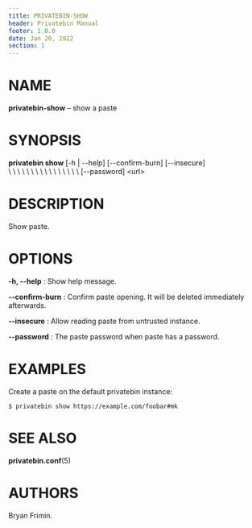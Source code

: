```yaml
---
title: PRIVATEBIN-SHOW
header: Privatebin Manual
footer: 1.0.0
date: Jan 20, 2022
section: 1
---
```

# NAME
**privatebin-show** – show a paste

# SYNOPSIS
**privatebin show** [-h | -\-help] [-\-confirm-burn] [-\-insecure]\
\ \ \ \ \ \ \ \ \ \ \ \ \ \ \ \ [-\-password] \<url\>

# DESCRIPTION
Show paste.

# OPTIONS
**-h, -\-help**
: Show help message.

**-\-confirm-burn**
: Confirm paste opening. It will be deleted immediately afterwards.

**-\-insecure**
: Allow reading paste from untrusted instance.

**-\-password**
: The paste password when paste has a password.

# EXAMPLES
Create a paste on the default privatebin instance:

    $ privatebin show https://example.com/foobar#mk

# SEE ALSO
**privatebin.conf**(5)

# AUTHORS
Bryan Frimin.
